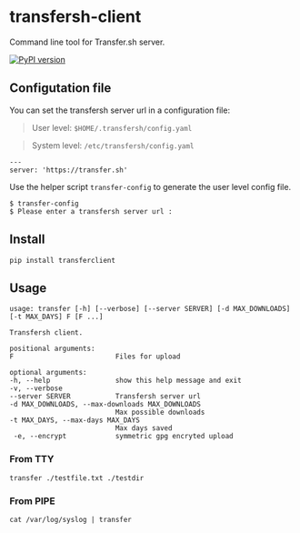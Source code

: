 # transfersh-client

Command line tool for Transfer.sh server.

[![PyPI version](https://badge.fury.io/py/transfershclient.svg)](https://badge.fury.io/py/transfershclient)

## Configutation file

You can set the transfersh server url in a configuration file:

> User level: `$HOME/.transfersh/config.yaml`

> System level: `/etc/transfersh/config.yaml`

    ---
    server: 'https://transfer.sh'

Use the helper script `transfer-config` to generate the user level config file.

    $ transfer-config
    $ Please enter a transfersh server url :


## Install

    pip install transferclient

## Usage

    usage: transfer [-h] [--verbose] [--server SERVER] [-d MAX_DOWNLOADS] [-t MAX_DAYS] F [F ...]

    Transfersh client.

    positional arguments:
    F                         Files for upload

    optional arguments:
    -h, --help                show this help message and exit
    -v, --verbose
    --server SERVER           Transfersh server url
    -d MAX_DOWNLOADS, --max-downloads MAX_DOWNLOADS
                              Max possible downloads
    -t MAX_DAYS, --max-days MAX_DAYS
                              Max days saved
     -e, --encrypt            symmetric gpg encryted upload

### From TTY

    transfer ./testfile.txt ./testdir

### From PIPE

    cat /var/log/syslog | transfer
